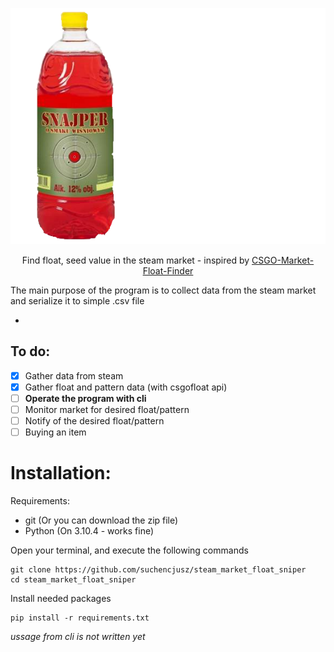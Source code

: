 <div align="center">

[![SMFS](https://raw.githubusercontent.com/suchencjusz/steam_market_float_sniper/main/.github/sniperlogo.png)](#readme)

Find float, seed value in the steam market - inspired by [CSGO-Market-Float-Finder](https://github.com/adamb70/CSGO-Market-Float-Finder)

</div>

The main purpose of the program is to collect data from the steam market and serialize it to simple .csv file

-

## To do:

 - [x] Gather data from steam
 - [x] Gather float and pattern data (with csgofloat api)
 - [ ] **Operate the program with cli**
 - [ ] Monitor market for desired float/pattern
 - [ ] Notify of the desired float/pattern
 - [ ] Buying an item

# Installation:

Requirements:
 - git (Or you can download the zip file)
 - Python (On 3.10.4 - works fine)

Open your terminal, and execute the following commands
```
git clone https://github.com/suchencjusz/steam_market_float_sniper
cd steam_market_float_sniper
```

Install needed packages
```
pip install -r requirements.txt
```
*ussage from cli is not written yet*